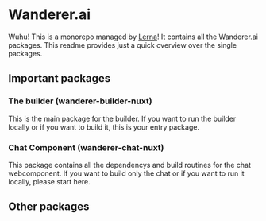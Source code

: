 # Wanderer.ai
Wuhu! This is a monorepo managed by [Lerna](https://github.com/lerna/lerna)! It contains all the Wanderer.ai packages.
This readme provides just a quick overview over the single packages.

## Important packages

### The builder (wanderer-builder-nuxt)
This is the main package for the builder. If you want to run the builder locally or if you want to build it, this is your entry package.

### Chat Component (wanderer-chat-nuxt)
This package contains all the dependencys and build routines for the chat webcomponent. If you want to build only the chat or if you want to run it locally, please start here.

## Other packages
